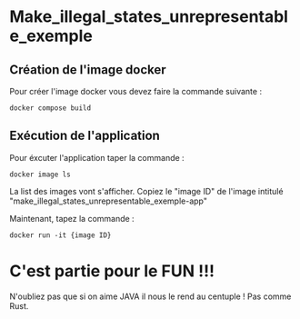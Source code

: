 # Make_illegal_states_unrepresentable_exemple

## Création de l'image docker
Pour créer l'image docker vous devez faire la commande suivante : 

    docker compose build

## Exécution de l'application
Pour éxcuter l'application taper la commande : 

    docker image ls

La list des images vont s'afficher. Copiez le "image ID" de l'image intitulé "make_illegal_states_unrepresentable_exemple-app"

Maintenant, tapez la commande : 

    docker run -it {image ID}

# C'est partie pour le FUN !!!

N'oubliez pas que si on aime JAVA il nous le rend au centuple ! Pas comme Rust.
